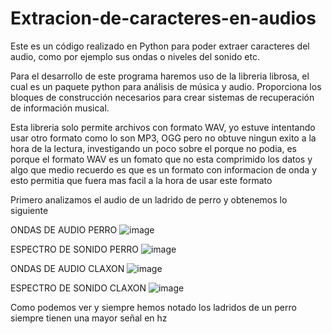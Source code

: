 # Extracion-de-caracteres-en-audios
Este es un código realizado en Python para poder extraer caracteres del audio, como por ejemplo sus ondas o niveles del sonido etc. 

Para el desarrollo de este programa haremos uso de la libreria librosa, el cual es un paquete python para análisis de música y audio. Proporciona los bloques de construcción necesarios para crear sistemas de recuperación de información musical.

Esta libreria solo permite archivos con formato WAV, yo estuve intentando usar otro formato como lo son MP3, OGG pero no obtuve ningun exito a la hora de la lectura, investigando un poco sobre el porque no podia, es porque el formato WAV es un fomato que no esta comprimido los datos y algo que medio recuerdo es que es un formato con informacion de onda y esto permitia que fuera mas facil a la hora de usar este formato 

Primero analizamos el audio de un ladrido de perro y obtenemos lo siguiente 

ONDAS DE AUDIO PERRO
![image](https://user-images.githubusercontent.com/39661323/145274267-5dd9f93c-65fb-42e1-b9d5-26eb02b1d279.png)

ESPECTRO DE SONIDO PERRO
![image](https://user-images.githubusercontent.com/39661323/145274315-878a28a2-07ed-4f06-b048-310216928bfe.png)

ONDAS DE AUDIO CLAXON
![image](https://user-images.githubusercontent.com/39661323/145275143-1aa8f032-4804-41ed-9d56-2ae0d1a0d449.png)

ESPECTRO DE SONIDO CLAXON
![image](https://user-images.githubusercontent.com/39661323/145275291-0984efdd-b823-407a-be88-e60cc129eedd.png)


Como podemos ver y siempre hemos notado los ladridos de un perro siempre tienen una mayor señal en hz 
